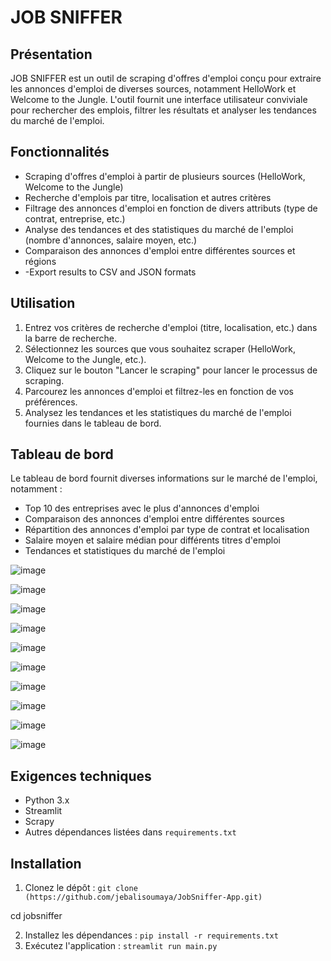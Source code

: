 
# JOB SNIFFER

## Présentation

JOB SNIFFER est un outil de scraping d'offres d'emploi conçu pour extraire les annonces d'emploi de diverses sources, notamment HelloWork et Welcome to the Jungle. L'outil fournit une interface utilisateur conviviale pour rechercher des emplois, filtrer les résultats et analyser les tendances du marché de l'emploi.

## Fonctionnalités

*   Scraping d'offres d'emploi à partir de plusieurs sources (HelloWork, Welcome to the Jungle)
*   Recherche d'emplois par titre, localisation et autres critères
*   Filtrage des annonces d'emploi en fonction de divers attributs (type de contrat, entreprise, etc.)
*   Analyse des tendances et des statistiques du marché de l'emploi (nombre d'annonces, salaire moyen, etc.)
*   Comparaison des annonces d'emploi entre différentes sources et régions
*   -Export results to CSV and JSON formats


## Utilisation

1.  Entrez vos critères de recherche d'emploi (titre, localisation, etc.) dans la barre de recherche.
2.  Sélectionnez les sources que vous souhaitez scraper (HelloWork, Welcome to the Jungle, etc.).
3.  Cliquez sur le bouton "Lancer le scraping" pour lancer le processus de scraping.
4.  Parcourez les annonces d'emploi et filtrez-les en fonction de vos préférences.
5.  Analysez les tendances et les statistiques du marché de l'emploi fournies dans le tableau de bord.

## Tableau de bord

Le tableau de bord fournit diverses informations sur le marché de l'emploi, notamment :

*   Top 10 des entreprises avec le plus d'annonces d'emploi
*   Comparaison des annonces d'emploi entre différentes sources
*   Répartition des annonces d'emploi par type de contrat et localisation
*   Salaire moyen et salaire médian pour différents titres d'emploi
*   Tendances et statistiques du marché de l'emploi

![image](https://github.com/user-attachments/assets/21d7ac6b-d556-4c97-8fbe-e908b7c7ca6b)


![image](https://github.com/user-attachments/assets/98fe1d10-9e4d-4699-b2d4-00c592e93d5c)

![image](https://github.com/user-attachments/assets/215fb930-2290-4e3b-8aba-56a307c6cf49)

![image](https://github.com/user-attachments/assets/14583daa-7d02-480e-b20e-b8598884c088)

![image](https://github.com/user-attachments/assets/92e22920-88cb-4487-9ef3-825582704dc5)

![image](https://github.com/user-attachments/assets/09e6d88f-bf8a-4756-9a24-298048414c5e)

![image](https://github.com/user-attachments/assets/51bfa8e1-2e09-4c0f-aebd-20bdcb96e30d)

![image](https://github.com/user-attachments/assets/b0247be7-9805-4537-ae30-197016f4fe16)

![image](https://github.com/user-attachments/assets/e3b5d681-c00d-495e-b8c4-619f20a0da11)

![image](https://github.com/user-attachments/assets/3e107c9c-26cb-4207-b72e-fa7507476271)





## Exigences techniques

*   Python 3.x
*   Streamlit
*   Scrapy
*   Autres dépendances listées dans `requirements.txt`

## Installation

1.  Clonez le dépôt : `git clone (https://github.com/jebalisoumaya/JobSniffer-App.git)`

cd jobsniffer 

2.  Installez les dépendances : `pip install -r requirements.txt`
3.  Exécutez l'application : `streamlit run main.py`


